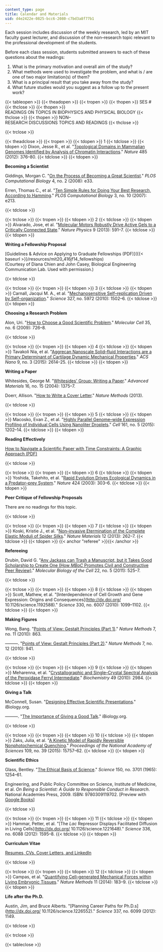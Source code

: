 ```yaml
---
content_type: page
title: Calendar and Materials
uid: d4e2422e-0825-bcc6-2080-c7bd3a8f77b1
---
```


Each session includes discussion of the weekly research, led by an MIT faculty guest lecturer, and discussion of the non–research topic relevant to the professional development of the students.

Before each class session, students submitted answers to each of these questions about the readings:

1.  What is the primary motivation and overall aim of the study?
2.  What methods were used to investigate the problem, and what is / are one of two major limitation(s) of them?
3.  What is a principal result that you take away from the study?
4.  What future studies would you suggest as a follow up to the present work?

{{< tableopen >}}
{{< theadopen >}}
{{< tropen >}}
{{< thopen >}}
SES #
{{< thclose >}}
{{< thopen >}}
READINGS ON TOPICS IN BIOPHYSICS AND PHYSICAL BIOLOGY
{{< thclose >}}
{{< thopen >}}
NON–RESEARCH DISCUSSIONS TOPICS AND READINGS
{{< thclose >}}

{{< trclose >}}

{{< theadclose >}}
{{< tropen >}}
{{< tdopen >}}
1
{{< tdclose >}}
{{< tdopen >}}
Dixon, Jesse R., et al. "[Topological Domains in Mammalian Genomes Identified by Analysis of Chromatin Interactions](http://dx.doi.org/10.1038/nature11082)." _Nature_ 485 (2012): 376–80.
{{< tdclose >}}
{{< tdopen >}}


**Becoming a Scientist**

Giddings, Morgan C. "[On the Process of Becoming a Great Scientist](http://dx.doi.org/10.1371/journal.pcbi.0040033)." _PLOS Computational Biology_ 4, no. 2 (2008): e33.

Erren, Thomas C., et al. "[Ten Simple Rules for Doing Your Best Research, According to Hamming](http://dx.doi.org/10.1371/journal.pcbi.0030213)." _PLOS Computational Biology_ 3, no. 10 (2007): e213.


{{< tdclose >}}

{{< trclose >}}
{{< tropen >}}
{{< tdopen >}}
2
{{< tdclose >}}
{{< tdopen >}}
Alvarado, Jose, et al. "[Molecular Motors Robustly Drive Active Gels to a Critically Connected State](http://dx.doi.org/10.1038/nphys2715)." _Nature Physics_ 9 (2013): 591–7.
{{< tdclose >}}
{{< tdopen >}}


**Writing a Fellowship Proposal**

[Guidelines & Advice on Applying to Graduate Fellowships (PDF)]({{< baseurl >}}/resources/mit20_416jf14_fellowships)  
(Courtesy of Diana Chien and John Casey, Biological Engineering Communication Lab. Used with permission.)


{{< tdclose >}}

{{< trclose >}}
{{< tropen >}}
{{< tdopen >}}
3
{{< tdclose >}}
{{< tdopen >}}
Carnall, Jacqui M. A., et al. "[Mechanosensitive Self–replication Driven by Self–organization](http://dx.doi.org/10.1126/science.1182767)." _Science_ 327, no. 5972 (2010): 1502–6.
{{< tdclose >}}
{{< tdopen >}}


**Choosing a Research Problem**

Alon, Uri. "[How to Choose a Good Scientific Problem](http://dx.doi.org/10.1016/j.molcel.2009.09.013)." _Molecular Cell_ 35, no. 6 (2009): 726–8.


{{< tdclose >}}

{{< trclose >}}
{{< tropen >}}
{{< tdopen >}}
4
{{< tdclose >}}
{{< tdopen >}}
Tavakoli Nia, et al. "[Aggrecan Nanoscale Solid–fluid Interactions are a Primary Determinant of Cartilage Dynamic Mechanical Properties](http://dx.doi.org/10.1021/nn5062707)." _ACS Nano_ 9, no. 3 (2015): 2614–25.
{{< tdclose >}}
{{< tdopen >}}


**Writing a Paper**

Whitesides, George M. "[Whitesides' Group: Writing a Paper](http://dx.doi.org/10.1002/adma.200400767)." _Advanced Materials_ 16, no. 15 (2004): 1375–7.

Doerr, Allison. "[How to Write a Cover Letter](http://blogs.nature.com/methagora/2013/09/how-to-write-a-cover-letter.html)." _Nature Methods_ (2013).


{{< tdclose >}}

{{< trclose >}}
{{< tropen >}}
{{< tdopen >}}
5
{{< tdclose >}}
{{< tdopen >}}
Macosko, Evan Z., et al. "[Highly Parallel Genome–wide Expression Profiling of Individual Cells Using Nanoliter Droplets](http://dx.doi.org/10.1016/j.cell.2015.05.002)." _Cell_ 161, no. 5 (2015): 1202–14.
{{< tdclose >}}
{{< tdopen >}}


**Reading Effectively**

[How to Navigate a Scientific Paper with Time Constraints: A Graphic Approach (PDF)](https://be.mit.edu/sites/default/files/documents/HowToReadAScientificPaper.pdf)


{{< tdclose >}}

{{< trclose >}}
{{< tropen >}}
{{< tdopen >}}
6
{{< tdclose >}}
{{< tdopen >}}
Yoshida, Takehito, et al. "[Rapid Evolution Drives Ecological Dynamics in a Predator–prey System](http://dx.doi.org/10.1038/nature01767)." _Nature_ 424 (2003): 303–6.
{{< tdclose >}}
{{< tdopen >}}


**Peer Critique of Fellowship Proposals**

There are no readings for this topic.


{{< tdclose >}}

{{< trclose >}}
{{< tropen >}}
{{< tdopen >}}
7
{{< tdclose >}}
{{< tdopen >}}
Koski, Kristie J., et al. "[Non–invasive Etermination of the Complete Elastic Moduli of Spider Silks](http://dx.doi.org/10.1038/nmat3549)." _Nature Materials_ 12 (2013): 262–7.
{{< tdclose >}}
{{< tdopen >}}
{{< anchor "referee" >}}{{< /anchor >}}

**Refereeing**

Drubin, David G. "[Any Jackass can Trash a Manuscript, but it Takes Good Scholarship to Create One (How _MBoC_ Promotes Civil and Constructive Peer Review)](http://dx.doi.org/10.1091/mbc.E11-01-0002)." _Molecular Biology of the Cell_ 22, no. 5 (2011): 525–7.


{{< tdclose >}}

{{< trclose >}}
{{< tropen >}}
{{< tdopen >}}
8
{{< tdclose >}}
{{< tdopen >}}
Scott, Mathew, et al. "[Interdependence of Cell Growth and Gene Expression: Origins and Consequences](http://dx.doi.org/ 10.1126/science.1192588)." _Science_ 330, no. 6007 (2010): 1099–1102.
{{< tdclose >}}
{{< tdopen >}}


**Making Figures**

Wong, Bang. "[Points of View: Gestalt Principles (Part 1)](http://dx.doi.org/10.1038/nmeth1110-863)." _Nature Methods_ 7, no. 11 (2010): 863.

———. "[Points of View: Gestalt Principles (Part 2)](http://dx.doi.org/10.1038/nmeth1210-941)." _Nature Methods_ 7, no. 12 (2010): 941.


{{< tdclose >}}

{{< trclose >}}
{{< tropen >}}
{{< tdopen >}}
9
{{< tdclose >}}
{{< tdopen >}}
Meharenna, et al. "[Crystallographic and Single–Crystal Spectral Analysis of the Peroxidase Ferryl Intermediate](http://dx.doi.org/10.1021/bi100238r)." _Biochemistry_ 49 (2010): 2984.
{{< tdclose >}}
{{< tdopen >}}


**Giving a Talk**

McConnell, Susan. "[Designing Effective Scientific Presentations](http://www.ibiology.org/ibioseminars/techniques/susan-mcconnell-part-1.html)." iBiology.org.

———. "[The Importance of Giving a Good Talk](https://www.ibiology.org/professional-development/presentation-skills/)." iBiology.org.


{{< tdclose >}}

{{< trclose >}}
{{< tropen >}}
{{< tdopen >}}
10
{{< tdclose >}}
{{< tdopen >}}
Zaks, Julia, et al. "[A Kinetic Model of Rapidly Reversible Nonphotochemical Quenching](http://dx.doi.org/10.1073/pnas.1211017109)." _Proceedings of the National Academy of Sciences_ 109, no. 39 (2015): 15757–62.
{{< tdclose >}}
{{< tdopen >}}


**Scientific Ethics**

Glass, Bentley. "[The Ethical Basis of Science](http://dx.doi.org/10.1126/science.150.3701.1254)." _Science_ 150, no. 3701 (1965): 1254–61.

Engineering, and Public Policy Committee on Science, Institute of Medicine, et al. _On Being a Scientist: A Guide to Responsible Conduct in Research_. National Academies Press, 2009. ISBN: 9780309119702. \[Preview with [Google Books](http://books.google.com/books?id=-vtjAgAAQBAJ&pg=PAfrontcover)\]


{{< tdclose >}}

{{< trclose >}}
{{< tropen >}}
{{< tdopen >}}
11
{{< tdclose >}}
{{< tdopen >}}
Hammar, Petter, et al. "[The _Lac_ Repressor Displays Facilitated Diffusion in Living Cells](http://dx.doi.org/ 10.1126/science.1221648)." _Science_ 336, no. 6088 (2012): 1595–8.
{{< tdclose >}}
{{< tdopen >}}


**Curriculum Vitae**

[Resumes, CVs, Cover Letters, and LinkedIn](https://gecd.mit.edu/jobs-and-internships/resumes-cvs-cover-letters-and-linkedin)


{{< tdclose >}}

{{< trclose >}}
{{< tropen >}}
{{< tdopen >}}
12
{{< tdclose >}}
{{< tdopen >}}
Campas, et al. "[Quantifying Cell–generated Mechanical Forces within Living Embryonic Tissues](http://dx.doi.org/10.1038/nmeth.2761)." _Nature Methods_ 11 (2014): 183–9.
{{< tdclose >}}
{{< tdopen >}}


**Life after the Ph.D.**

Austin, Jim, and Bruce Alberts. "[Planning Career Paths for Ph.D.s](http://dx.doi.org/ 10.1126/science.1226552)." _Science_ 337, no. 6099 (2012): 1149.


{{< tdclose >}}

{{< trclose >}}

{{< tableclose >}}